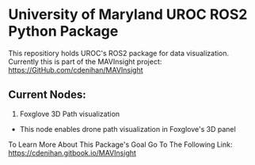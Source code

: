 # University of Maryland UROC ROS2 Python Package

This repositiory holds UROC's ROS2 package for data visualization. Currently this is part of the MAVInsight project: https://GitHub.com/cdenihan/MAVInsight

## Current Nodes:
1. Foxglove 3D Path visualization
- This node enables drone path visualization in Foxglove's 3D panel

To Learn More About This Package's Goal Go To The Following Link:
https://cdenihan.gitbook.io/MAVInsight
